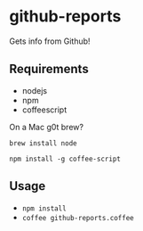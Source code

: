 # github-reports

Gets info from Github!

## Requirements

 * nodejs
 * npm
 * coffeescript
 
On a Mac g0t brew?

 `brew install node`

 `npm install -g coffee-script`

## Usage

 * `npm install`
 * `coffee github-reports.coffee`
